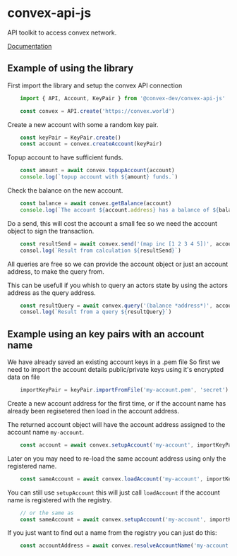 
# convex-api-js

API toolkit to access convex network.

[Documentation](https://convex-dev.github.io/convex-api-js)

## Example of using the library

First import the library and setup the convex API connection

```js
    import { API, Account, KeyPair } from '@convex-dev/convex-api-js'

    const convex = API.create('https://convex.world')
```

Create a new account with some a random key pair.

```js
    const keyPair = KeyPair.create()
    const account = convex.createAccount(keyPair)
```

Topup account to have sufficient funds.

```js
    const amount = await convex.topupAccount(account)
    console.log(`topup account with ${amount} funds.`)
```

Check the balance on the new account.

```js
    const balance = await convex.getBalance(account)
    console.log(`The account ${account.address} has a balance of ${balance}`)

```

Do a send, this will cost the account a small fee so we need the account object to sign the transaction.

```js
    const resultSend = await convex.send('(map inc [1 2 3 4 5])', account)
    consol.log(`Result from calculation ${resultSend}`)
```

All queries are free so we can provide the account object or just an account address, to make the query from.

This can be usefull if you whish to query an actors state by using the actors address as the query address.

```js
    const resultQuery = await convex.query('(balance *address*)', account.address)
    consol.log(`Result from a query ${resultQuery}`)
```

## Example using an key pairs with an account name

We have already saved an existing account keys in a .pem file
So first we need to import the account details public/private keys using it's encrypted data on file

```js
    importKeyPair = keyPair.importFromFile('my-account.pem', 'secret')
```

Create a new account address for the first time, or if the account name has already been regisetered
then load in the account address.

The returned account object will have the account address assigned to the account name `my-account`.

```js
    const account = await convex.setupAccount('my-account', importKeyPair)
```

Later on you may need to re-load the same account address using only the registered name.

```js
    const sameAccount = await convex.loadAccount('my-account', importKeyPair)
```

You can still use `setupAccount` this will just call `loadAccount` if the account name is registered with the registry.

```js
    // or the same as
    const sameAccount = await convex.setupAccount('my-account', importKeyPair)
```


If you just want to find out a name from the registry you can just do this:

```js
    const accountAddress = await convex.resolveAccountName('my-account')
```

